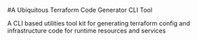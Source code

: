 #A Ubiquitous Terraform Code Generator CLI Tool

A CLI based utilities tool kit for generating terraform config and infrastructure code for runtime resources and services

